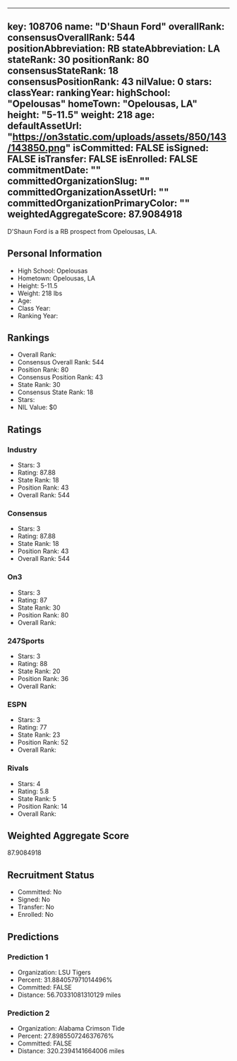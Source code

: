 ---
  key: 108706
  name: "D'Shaun Ford"
  overallRank: 
  consensusOverallRank: 544
  positionAbbreviation: RB
  stateAbbreviation: LA
  stateRank: 30
  positionRank: 80
  consensusStateRank: 18
  consensusPositionRank: 43
  nilValue: 0
  stars: 
  classYear: 
  rankingYear: 
  highSchool: "Opelousas"
  homeTown: "Opelousas, LA"
  height: "5-11.5"
  weight: 218
  age: 
  defaultAssetUrl: "https://on3static.com/uploads/assets/850/143/143850.png"
  isCommitted: FALSE
  isSigned: FALSE
  isTransfer: FALSE
  isEnrolled: FALSE
  commitmentDate: ""
  committedOrganizationSlug: ""
  committedOrganizationAssetUrl: ""
  committedOrganizationPrimaryColor: ""
  weightedAggregateScore: 87.9084918
  ---
  
  D'Shaun Ford is a RB prospect from Opelousas, LA.
  
  ## Personal Information
  - High School: Opelousas
  - Hometown: Opelousas, LA
  - Height: 5-11.5
  - Weight: 218 lbs
  - Age: 
  - Class Year: 
  - Ranking Year: 
  
  ## Rankings
  - Overall Rank: 
  - Consensus Overall Rank: 544
  - Position Rank: 80
  - Consensus Position Rank: 43
  - State Rank: 30
  - Consensus State Rank: 18
  - Stars: 
  - NIL Value: $0
  
  ## Ratings
  
  ### Industry
  - Stars: 3
  - Rating: 87.88
  - State Rank: 18
  - Position Rank: 43
  - Overall Rank: 544
  
  ### Consensus
  - Stars: 3
  - Rating: 87.88
  - State Rank: 18
  - Position Rank: 43
  - Overall Rank: 544
  
  ### On3
  - Stars: 3
  - Rating: 87
  - State Rank: 30
  - Position Rank: 80
  - Overall Rank: 
  
  ### 247Sports
  - Stars: 3
  - Rating: 88
  - State Rank: 20
  - Position Rank: 36
  - Overall Rank: 
  
  ### ESPN
  - Stars: 3
  - Rating: 77
  - State Rank: 23
  - Position Rank: 52
  - Overall Rank: 
  
  ### Rivals
  - Stars: 4
  - Rating: 5.8
  - State Rank: 5
  - Position Rank: 14
  - Overall Rank: 
  
  ## Weighted Aggregate Score
  87.9084918
  
  ## Recruitment Status
  - Committed: No
  - Signed: No
  - Transfer: No
  - Enrolled: No
  
  
  
  ## Predictions
  
  ### Prediction 1
  - Organization: LSU Tigers
  - Percent: 31.884057971014496%
  - Committed: FALSE
  - Distance: 56.70331081310129 miles
  
  ### Prediction 2
  - Organization: Alabama Crimson Tide
  - Percent: 27.898550724637676%
  - Committed: FALSE
  - Distance: 320.2394141664006 miles
  